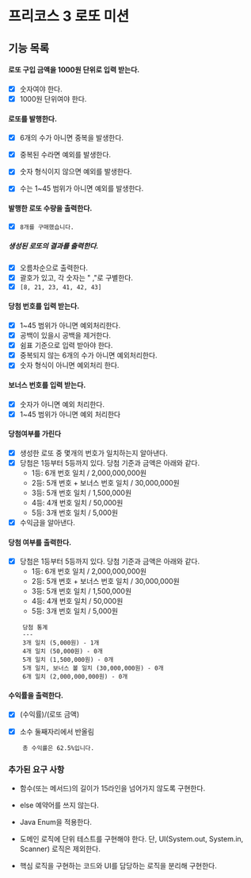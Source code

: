 # 프리코스 3 로또 미션

## 기능 목록 

#### 로또 구입 금액을 1000원 단위로 입력 받는다.

- [x] 숫자여야 한다.
- [x] 1000원 단위여야 한다.

#### 로또를 발행한다.

- [x] 6개의 수가 아니면 중복을 발생한다.

- [x] 중복된 수라면 예외를 발생한다.
- [x] 숫자 형식이지 않으면 예외를 발생한다.
- [x] 수는 1~45 범위가 아니면 예외를 발생한다.

#### 발행한 로또 수량을 출력한다.

- [x] `8개를 구매했습니다.`

##### 생성된 로또의 결과를 출력한다.

- [x] 오름차순으로 출력한다.
- [x] 괄호가 있고, 각 숫자는 " ,"로 구별한다. 
- [x] `[8, 21, 23, 41, 42, 43]`

#### 당첨 번호를 입력 받는다.
- [x] 1~45 범위가 아니면 예외처리한다.
- [x] 공백이 있을시 공백을 제거한다.
- [x] 쉼표 기준으로 입력 받아야 한다.
- [x] 중복되지 않는 6개의 수가 아니면 예외처리한다.
- [x] 숫자 형식이 아니면 예외처리 한다.

#### 보너스 번호를 입력 받는다.
- [x] 숫자가 아니면 예외 처리한다.
- [x] 1~45 범위가 아니면 예외 처리한다

#### 당첨여부를 가린다
- [x] 생성한 로또 중 몇개의 번호가 일치하는지 알아낸다.
- [x] 당첨은 1등부터 5등까지 있다. 당첨 기준과 금액은 아래와 같다.
    - 1등: 6개 번호 일치 / 2,000,000,000원
    - 2등: 5개 번호 + 보너스 번호 일치 / 30,000,000원
    - 3등: 5개 번호 일치 / 1,500,000원
    - 4등: 4개 번호 일치 / 50,000원
    - 5등: 3개 번호 일치 / 5,000원
- [x] 수익금을 알아낸다.

#### 당첨 여부를 출력한다.
- [x] 당첨은 1등부터 5등까지 있다. 당첨 기준과 금액은 아래와 같다.
  - 1등: 6개 번호 일치 / 2,000,000,000원
  - 2등: 5개 번호 + 보너스 번호 일치 / 30,000,000원
  - 3등: 5개 번호 일치 / 1,500,000원
  - 4등: 4개 번호 일치 / 50,000원
  - 5등: 3개 번호 일치 / 5,000원
``` 
    당첨 통계
    ---
    3개 일치 (5,000원) - 1개
    4개 일치 (50,000원) - 0개
    5개 일치 (1,500,000원) - 0개
    5개 일치, 보너스 볼 일치 (30,000,000원) - 0개
    6개 일치 (2,000,000,000원) - 0개
```


#### 수익률을 출력한다.
- [x] (수익률)/(로또 금액)

- [x] 소수 둘째자리에서 반올림

```
    총 수익률은 62.5%입니다.
```



### 추가된 요구 사항

- 함수(또는 메서드)의 길이가 15라인을 넘어가지 않도록 구현한다.

- else 예약어를 쓰지 않는다.

- Java Enum을 적용한다.

- 도메인 로직에 단위 테스트를 구현해야 한다. 단, UI(System.out, System.in, Scanner) 로직은 제외한다.

- 핵심 로직을 구현하는 코드와 UI를 담당하는 로직을 분리해 구현한다.

  